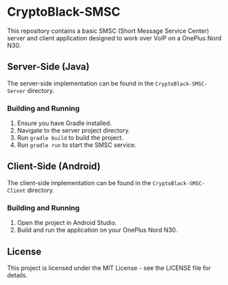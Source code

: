 # CryptoBlack-SMSC

This repository contains a basic SMSC (Short Message Service Center) server and client application designed to work over VoIP on a OnePlus Nord N30.

## Server-Side (Java)

The server-side implementation can be found in the `CryptoBlack-SMSC-Server` directory.

### Building and Running

1. Ensure you have Gradle installed.
2. Navigate to the server project directory.
3. Run `gradle build` to build the project.
4. Run `gradle run` to start the SMSC service.

## Client-Side (Android)

The client-side implementation can be found in the `CryptoBlack-SMSC-Client` directory.

### Building and Running

1. Open the project in Android Studio.
2. Build and run the application on your OnePlus Nord N30.

## License

This project is licensed under the MIT License - see the LICENSE file for details.

